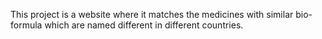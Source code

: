 This project is a website where it matches the medicines with similar bio-formula which are named different in different countries. 
